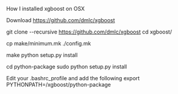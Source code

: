 How I installed xgboost on OSX

Download
https://github.com/dmlc/xgboost


git clone --recursive https://github.com/dmlc/xgboost
cd xgboost/

cp make/minimum.mk ./config.mk

make
python setup.py install

cd python-package
sudo python setup.py install


Edit your .bashrc_profile and add the following
export PYTHONPATH=/xgboost/python-package
